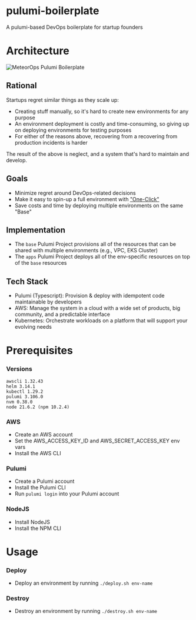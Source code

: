 # pulumi-boilerplate
A pulumi-based DevOps boilerplate for startup founders

# Architecture
![MeteorOps Pulumi Boilerplate](https://media.licdn.com/dms/image/D4D22AQFxMkiD9ucemw/feedshare-shrink_2048_1536/0/1706096119175?e=1710979200&v=beta&t=CqaJl08Mq7aicJQnCkniAfX_4T8t9dVZebZaq_mvjTE)

## Rational
Startups regret similar things as they scale up:
 - Creating stuff manually, so it's hard to create new environments for any purpose
 - An environment deployment is costly and time-consuming, so giving up on deploying environments for testing purposes
 - For either of the reasons above, recovering from a recovering from production incidents is harder

The result of the above is neglect, and a system that's hard to maintain and develop.

## Goals
 - Minimize regret around DevOps-related decisions
 - Make it easy to spin-up a full environment with ["One-Click"](https://www.meteorops.com/blog/one-click-environment-the-ultimate-devops-goal)
 - Save costs and time by deploying multiple environments on the same "Base"

 ## Implementation
 - The `base` Pulumi Project provisions all of the resources that can be shared with multiple environments (e.g., VPC, EKS Cluster)
 - The `apps` Pulumi Project deploys all of the env-specific resources on top of the `base` resources

## Tech Stack
 - Pulumi (Typescript): Provision & deploy with idempotent code maintainable by developers
 - AWS: Manage the system in a cloud with a wide set of products, big community, and a predictable interface
 - Kubernetes: Orchestrate workloads on a platform that will support your evolving needs

# Prerequisites
### Versions
```
awscli 1.32.43
helm 3.14.1
kubectl 1.29.2
pulumi 3.106.0
nvm 0.38.0
node 21.6.2 (npm 10.2.4)
```

### AWS
 - Create an AWS account
 - Set the AWS_ACCESS_KEY_ID and AWS_SECRET_ACCESS_KEY env vars
 - Install the AWS CLI

### Pulumi
 - Create a Pulumi account
 - Install the Pulumi CLI
 - Run `pulumi login` into your Pulumi account
 
### NodeJS
 - Install NodeJS
 - Install the NPM CLI

# Usage
### Deploy
 - Deploy an environment by running `./deploy.sh env-name`
### Destroy
 - Destroy an environment by running `./destroy.sh env-name`
